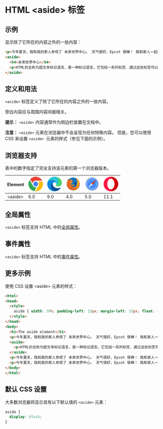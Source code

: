 HTML \<aside> 标签
===

## 示例

显示除了它所在的内容之外的一些内容：

```html idoc:preview:iframe
<p>今年夏天，我和我的家人参观了 未来世界中心。 天气很好，Epcot 很棒！ 我和家人一起度过了一个美好的夏天！</p>
<aside>
  <h4>未来世界中心</h4>
  <p>HTML的全称为超文本标记语言，是一种标记语言。它包括一系列标签．通过这些标签可以将网络上的文档格式统一，使分散的 Internet 资源连接为一个逻辑整体。</p>
</aside>
```

## 定义和用法

`<aside>` 标签定义了除了它所在的内容之外的一些内容。

旁白内容应与周围内容间接相关。

**提示：** `<aside>` 内容通常作为侧边栏放置在文档中。

**注意：** `<aside>` 元素在浏览器中不会呈现为任何特殊内容。 但是，您可以使用 CSS 来设置 `<aside> `元素的样式（参见下面的示例）。

## 浏览器支持

表中的数字指定了完全支持该元素的第一个浏览器版本。

| Element  | ![chrome][1] | ![edge][2] | ![firefox][3] | ![safari][4] | ![opera][5] |
| -------- | --- | --- | --- | --- | ---- |
| \<aside> | 6.0 | 9.0 | 4.0 | 5.0 | 11.1 |

## 全局属性

`<aside>` 标签支持 HTML 中的[全局属性](../reference/standardattributes.md)。

## 事件属性

`<aside>` 标签支持 HTML 中的[事件属性](../reference/eventattributes.md)。

## 更多示例

使用 CSS 设置 \<aside> 元素的样式：

```html idoc:preview:iframe
<html>
<head>
  <style>
    aside { width: 30%; padding-left: 15px; margin-left: 15px; float: right; font-style: italic; background-color: lightgray; }
  </style>
</head>
<body>
  <h1>The aside element</h1>
  <p>今年夏天，我和我的家人参观了 未来世界中心。 天气很好，Epcot 很棒！ 我和家人一起度过了一个美好的夏天！</p>
  <aside>
    <p>HTML的全称为超文本标记语言，是一种标记语言。它包括一系列标签．通过这些标签可以将网络上的文档格式统一，使分散的 Internet 资源连接为一个逻辑整体。</p>
  </aside>
  <p>今年夏天，我和我的家人参观了 未来世界中心。 天气很好，Epcot 很棒！ 我和家人一起度过了一个美好的夏天！</p>
  <p>今年夏天，我和我的家人参观了 未来世界中心。 天气很好，Epcot 很棒！ 我和家人一起度过了一个美好的夏天！</p>
</body>
</html>
```

## 默认 CSS 设置

大多数浏览器将显示具有以下默认值的 `<aside>` 元素：

```css
aside {
  display: block;
}
```

[1]: ../assets/chrome.svg
[2]: ../assets/edge.svg
[3]: ../assets/firefox.svg
[4]: ../assets/safari.svg
[5]: ../assets/opera.svg